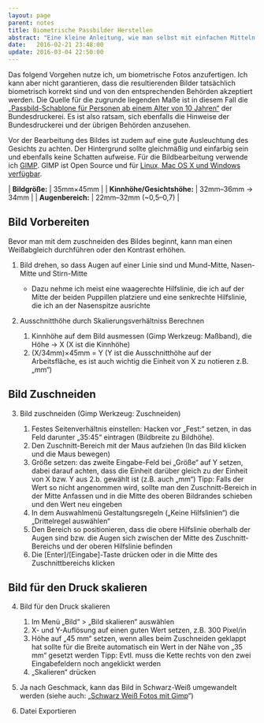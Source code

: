 ```yaml
---
layout: page
parent: notes
title: Biometrische Passbilder Herstellen
abstract: "Eine kleine Anleitung, wie man selbst mit einfachen Mitteln biometrische Passbilder herstellen kann"
date:   2016-02-21 23:48:00
update: 2016-03-04 22:50:00
---
```


Das folgend Vorgehen nutze ich, um biometrische Fotos anzufertigen.
Ich kann aber nicht garantieren, dass die resultierenden Bilder tatsächlich biometrisch korrekt sind und von den entsprechenden Behörden akzeptiert werden.
Die Quelle für die zugrunde liegenden Maße ist in diesem Fall die [„Passbild-Schablone für Personen ab einem Alter von 10 Jahren“](https://www.bundesdruckerei.de/sites/default/files/passbildschablone_erwachsene.pdf) der Bundesdruckerei.
Es ist also ratsam, sich ebenfalls die Hinweise der Bundesdruckerei und der übrigen Behörden anzusehen.

Vor der Bearbeitung des Bildes ist zudem auf eine gute Ausleuchtung des Gesichts zu achten.
Der Hintergrund sollte gleichmäßig und einfarbig sein und ebenfalls keine Schatten aufweise.
Für die Bildbearbeitung verwende ich [GIMP](https://www.gimp.org/). GIMP ist Open Source und für [Linux, Mac OS X und Windows verfügbar](https://www.gimp.org/downloads/).

| **Bildgröße:**              | 35mm×45mm            |
| **Kinnhöhe/Gesichtshöhe:**  | 32mm–36mm -> 34mm    |
| **Augenbereich:**           | 22mm–32mm (~0,5–0,7) |

## Bild Vorbereiten

Bevor man mit dem zuschneiden des Bildes beginnt, kann man einen Weißabgleich durchführen oder den Kontrast erhöhen.

1. Bild drehen, so dass Augen auf einer Linie sind und Mund-Mitte, Nasen-Mitte und Stirn-Mitte
    * Dazu nehme ich meist eine waagerechte Hilfslinie, die ich auf der Mitte der beiden Puppillen platziere und eine senkrechte Hilfslinie, die ich an der Nasenspitze ausrichte

2. Ausschnitthöhe durch Skalierungsverhältniss Berechnen
    1. Kinnhöhe auf dem Bild ausmessen (Gimp Werkzeug: Maßband), die Höhe -> X (X ist die Kinnhöhe)
    2. (X/34mm)×45mm = Y (Y ist die Ausschnitthöhe auf der Arbeitsfläche, es ist auch wichtig die Einheit von X zu notieren z.B. „mm“)

## Bild Zuschneiden

3. Bild zuschneiden (Gimp Werkzeug: Zuschneiden)

    1. Festes Seitenverhältnis einstellen: Hacken vor „Fest:“ setzen, in das Feld darunter „35:45“ eintragen (Bildbreite zu Bildhöhe).
    2. Den Zuschnitt-Bereich mit der Maus aufziehen (In das Bild klicken und die Maus bewegen)
    3. Größe setzen: das zweite Eingabe-Feld bei „Größe“ auf Y setzen, dabei darauf achten, dass die Einheit darüber gleich zu der Einheit von X bzw. Y aus 2.b. gewählt ist (z.B. auch „mm“)
    Tipp: Falls der Wert so nicht angenommen wird, sollte man den Zuschnitt-Bereich in der Mitte Anfassen und in die Mitte des oberen Bildrandes schieben und den Wert neu eingeben
    4. In dem Auswahlmenü Gestaltungsregeln („Keine Hilfslinien“) die „Drittelregel auswählen“
    5. Den Bereich so positionieren, dass die obere Hilfslinie oberhalb der Augen sind bzw. die Augen sich zwischen der Mitte des Zuschnitt-Bereichs und der oberen Hilfslinie befinden
    6. Die [Enter]/[Eingabe]-Taste drücken oder in die Mitte des Zuschnittbereichs klicken

## Bild für den Druck skalieren

4. Bild für den Druck skalieren
    1. Im Menü „Bild“ > „Bild skalieren“ auswählen
    2. X- und Y-Auflösung auf einen guten Wert setzen, z.B. 300 Pixel/in
    3. Höhe auf „45 mm“ setzen, wenn alles beim Zuschneiden geklappt hat sollte für die Breite automatisch ein Wert in der Nähe von „35 mm“ gesetzt werden
    Tipp: Evtl. muss die Kette rechts von den zwei Eingabefeldern noch angeklickt werden
    4. „Skalieren“ drücken

5. Ja nach Geschmack, kann das Bild in Schwarz-Weiß umgewandelt werden (siehe auch: „[Schwarz Weiß Fotos mit Gimp](/2016/03/11/schwarz-weiss/)“)
6. Datei Exportieren
